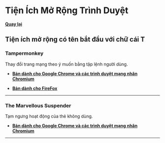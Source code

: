 # Tiện Ích Mở Rộng Trình Duyệt

**[Quay lại](https://khangshirokuma.github.io/TienIchMoRongTrinhDuyet/)**

## Tiện ích mở rộng có tên bắt đầu với chữ cái T

### Tampermonkey

Thay đổi trang mạng theo ý muốn bằng tập lệnh người dùng.

- **[Bản dành cho Google Chrome và các trình duyệt mạng nhân Chromium](https://chromewebstore.google.com/detail/tampermonkey/dhdgffkkebhmkfjojejmpbldmpobfkfo?hl=vi)**

- **[Bản dành cho FireFox](https://addons.mozilla.org/vi/firefox/addon/tampermonkey/)**

---
### The Marvellous Suspender

Tạm ngưng hoạt động của thẻ không dùng.

- **[Bản dành cho Google Chrome và các trình duyệt mạng nhân Chromium](https://chromewebstore.google.com/detail/the-marvellous-suspender/noogafoofpebimajpfpamcfhoaifemoa?hl=vi)**

---
